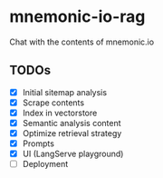 # mnemonic-io-rag
Chat with the contents of mnemonic.io

## TODOs

- [x] Initial sitemap analysis
- [x] Scrape contents
- [x] Index in vectorstore
- [x] Semantic analysis content 
- [x] Optimize retrieval strategy
- [x] Prompts
- [x] UI (LangServe playground)
- [ ] Deployment
